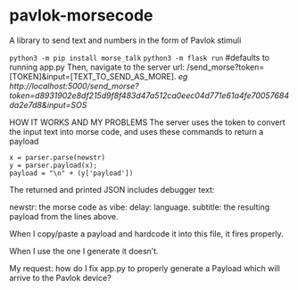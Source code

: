 # pavlok-morsecode
 A library to send text and numbers in the form of Pavlok stimuli


`python3 -m pip install morse_talk`
`python3 -m flask run` #defaults to running app.py
Then, navigate to the server url: /send_morse?token=[TOKEN]&input=[TEXT_TO_SEND_AS_MORE]. 
	*eg http://localhost:5000/send_morse?token=d8931902e8df215d9f8f483d47a512ca0eec04d771e61a4fe70057684da2e7d8&input=SOS*


HOW IT WORKS AND MY PROBLEMS
The server uses the token to convert the input text into morse code, and uses these commands to return a payload

	x = parser.parse(newstr)
	y = parser.payload(x);
	payload = "\n" + (y['payload']) 	

The returned and printed JSON includes debugger text:

newstr: the morse code as vibe: delay: language.
subtitle: the resulting payload from the lines above.

When I copy/paste a payload and hardcode it into this file, it fires properly.

When I use the one I generate it doesn’t.

My request: how do I fix app.py to properly generate a Payload which will arrive to the Pavlok device?
 